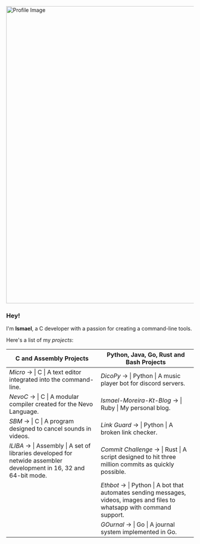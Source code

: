 <div align="left" id="logo">
    <img
        src="./assets/imkt_profile_image.svg"
        alt="Profile Image"
        width="800px"
    />
</div>

<div align="left" id="presentation">
    <h3>Hey!</h3>
    <p>I'm <b>Ismael</b>, a C developer with a passion for creating a command-line tools.</p>
</div>

<div id="projects">
    <p>Here's a list of my <em>projects</em>:</p>
    <table>
        <thead>
            <tr>
                <th>C and Assembly Projects</th>
                <th>Python, Java, Go, Rust and Bash Projects</th>
            </tr>
        </thead>
        <tbody>
            <tr>
                <td><em>Micro</em> -> | C | A text editor integrated into the command-line.</td>
                <td><em>DicoPy</em> -> | Python | A music player bot for discord servers.</td>
            </tr>
            <tr>
                <td><em>NevoC</em> -> | C | A modular compiler created for the Nevo Language.</td>
                <td><em>Ismael-Moreira-Kt-Blog</em> -> | Ruby | My personal blog. </td>
            </tr>
            <tr>
                <td><em>SBM</em> -> | C | A program designed to cancel sounds in videos.</td>
                <td><em>Link Guard</em> -> | Python | A broken link checker.</td>
            </tr>
            <tr>
                <td><em>ILIBA</em> -> | Assembly | A set of libraries developed for netwide assembler development in 16, 32 and 64-bit mode.</td>
                <td><em>Commit Challenge</em> -> | Rust | A script designed to hit three million commits as quickly possible.</td>
            </tr>
            <tr>
                <td></td>
                <td><em>Ethbot</em> -> | Python | A bot that automates sending messages, videos, images and files to whatsapp with command support.</td>
            </tr>
            <tr>
                <td></td>
                <td><em>GOurnal</em> -> | Go | A journal system implemented in Go.</td>
            </tr>
        </tbody>
    </table>
</div>
